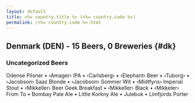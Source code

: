 ```yaml
---
layout: default
title: <%= country.title %> (<%= country.code %>)
permalink: /<%= country.code %>.html
---
```


## Denmark (DEN) - 15 Beers, 0 Breweries {#dk}



### Uncategorized Beers

Odense Pilsner   • ‹Amager› IPA   • ‹Carlsberg›   • ‹Elephant› Beer   • ‹Tuborg›   • ‹Jacobson› Saaz Blonde   • ‹Jacobson› Sommer Wit   • ‹Midtfyns› Imperial Stout   • ‹Mikkeller› Beer Geek Breakfast   • ‹Mikkeller› Black   • ‹Mikkeler› From To   • Bombay Pale Ale   • Little Korkny Ale   • Julebuk   • Limfjords Porter  



 

